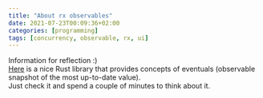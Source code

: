 ```yaml
---
title: "About rx observables"
date: 2021-07-23T00:09:36+02:00
categories: [programming]
tags: [concurrency, observable, rx, ui]
---
```

Information for reflection :)  
[Here](https://github.com/edgeandnode/eventuals) is a nice Rust library that provides concepts of eventuals (observable snapshot of the most up-to-date value).  
Just check it and spend a couple of minutes to think about it.
